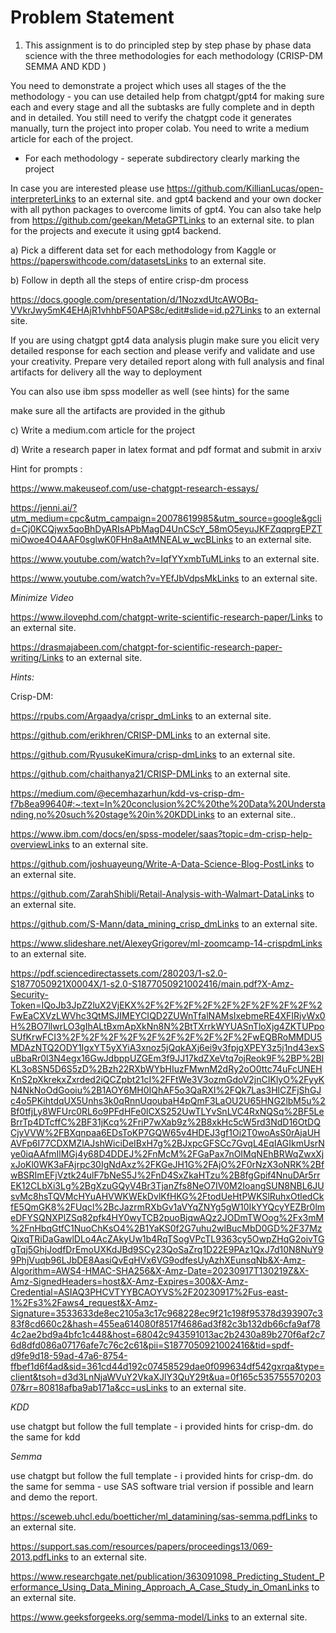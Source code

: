 # Problem Statement

1. This assignment is to do principled step by step phase by phase data science with the three methodologies for each methodology (CRISP-DM SEMMA AND KDD )

You need to demonstrate a project which uses all stages of the the methodology - you can use detailed help from chatgpt/gpt4 for making sure each and every stage and all the subtasks are fully complete and in depth and in detailed. You still need to verify the chatgpt code it generates manually, turn the project into proper colab. You need to write a medium article for each of the project. 

* For each methodology - seperate subdirectory clearly marking the project

In case you are interested please use https://github.com/KillianLucas/open-interpreterLinks to an external site. and gpt4 backend and your own docker with all python packages to overcome limits of gpt4. You can also take help from https://github.com/geekan/MetaGPTLinks to an external site. to plan for the projects and execute it using gpt4 backend.

a) Pick a different data set for each methodology from Kaggle or https://paperswithcode.com/datasetsLinks to an external site.

b) Follow in depth all the steps of entire crisp-dm process

https://docs.google.com/presentation/d/1NozxdUtcAWOBq-VVkrJwy5mK4EHAjR1vhhbF50APS8c/edit#slide=id.p27Links to an external site.

If you are using chatgpt gpt4 data analysis plugin make sure you elicit very detailed response for each section and please verify and validate and use your creativity. Prepare very detailed report along with full analysis and final artifacts for delivery all the way to deployment

You can also use ibm spss modeller as well (see hints) for the same


make sure all the artifacts are provided in the github

c) Write a medium.com article for the project

d) Write a research paper in latex format and pdf format and submit in arxiv

Hint for prompts : 

https://www.makeuseof.com/use-chatgpt-research-essays/

https://jenni.ai/?utm_medium=cpc&utm_campaign=20078619985&utm_source=google&gclid=Cj0KCQjwx5qoBhDyARIsAPbMagD4UnCScY_58mO5eyuJKFZqqprgEPZTmiOwoe4O4AAF0sglwK0FHn8aAtMNEALw_wcBLinks to an external site.

https://www.youtube.com/watch?v=IqfYYxmbTuMLinks to an external site.


https://www.youtube.com/watch?v=YEfJbVdpsMkLinks to an external site.

*Minimize Video*

https://www.ilovephd.com/chatgpt-write-scientific-research-paper/Links to an external site.

https://drasmajabeen.com/chatgpt-for-scientific-research-paper-writing/Links to an external site.

 

 

*Hints:*

 

Crisp-DM: 

https://rpubs.com/Argaadya/crispr_dmLinks to an external site.

https://github.com/erikhren/CRISP-DMLinks to an external site.

https://github.com/RyusukeKimura/crisp-dmLinks to an external site.

https://github.com/chaithanya21/CRISP-DMLinks to an external site.

https://medium.com/@ecemhazarhun/kdd-vs-crisp-dm-f7b8ea99640#:~:text=In%20conclusion%2C%20the%20Data%20Understanding,no%20such%20stage%20in%20KDDLinks to an external site..

 

https://www.ibm.com/docs/en/spss-modeler/saas?topic=dm-crisp-help-overviewLinks to an external site.

 

 

https://github.com/joshuayeung/Write-A-Data-Science-Blog-PostLinks to an external site.

https://github.com/ZarahShibli/Retail-Analysis-with-Walmart-DataLinks to an external site.

https://github.com/S-Mann/data_mining_crisp_dmLinks to an external site.

https://www.slideshare.net/AlexeyGrigorev/ml-zoomcamp-14-crispdmLinks to an external site.

https://pdf.sciencedirectassets.com/280203/1-s2.0-S1877050921X0004X/1-s2.0-S1877050921002416/main.pdf?X-Amz-Security-Token=IQoJb3JpZ2luX2VjEKX%2F%2F%2F%2F%2F%2F%2F%2F%2F%2FwEaCXVzLWVhc3QtMSJIMEYCIQD2ZUWnTfalNAMsIxebmeRE4XFIRjvWx0H%2BO7llwrLO3gIhALtBxmApXkNn8N%2BtTXrrkWYUASnTloXjg4ZKTUPpoSUfKrwFCI3%2F%2F%2F%2F%2F%2F%2F%2F%2F%2FwEQBRoMMDU5MDAzNTQ2ODY1IgxYT5yXYiA3xnoz5jQqkAXj6ei9v3fpjgXPEY3z5j1nd43exSuBbaRr0l3N4egx16GwJdbppUZGEm3f9JJ17kdZXeVtq7ojReok9F%2BP%2BlKL3o8SN5D6S5zD%2Bzh22RXbWYbHIuzFMwnM2dRy2oO0ttc74uFcUNEHKnS2pXkrekxZxrded2iQCZpbt21cI%2FFtWe3V3ozmGdoV2jnCIKlyO%2FyyKN4NkNoOdGooiu%2B1AOY6MH0IQhAF5o3QaRXI%2FQk7Las3HlCZFjShGJc4o5PKihtdqUX5Unhs3k0qRnnUqoubaH4pQmF3LaOU2U65HNG2lbM5u%2Bf0tfjLy8WFUrc0RL6o9PFdHFe0lCXS252UwTLYvSnLVC4RxNQSq%2BF5LeBrrTp4DTcffC%2BF31jKcq%2FriP7wXab9z%2B8xkHc5cW5rd3NdD16OtDQCjyVVW%2FBXqnpaa6EDsToKP7GQW65v4HDEJ3gf1Oi2T0woAsS0rAjaUHAVFp6I77CDXMZlAJshWiciDeIBxH7g%2BJxpcGFSCc7GvqL4EqIAGIkmUsrNye0iqAAfmIlMGj4y68D4DDEJ%2FnMcM%2FGaPax7nOIMqNEhBRWqZwxXjxJoKl0WK3aFAjrpc30IgNdAxz%2FKGeJH1G%2FAjO%2F0rNzX3oNRK%2BfwBSRImEFjVztk24ulF7bNeS5J%2FnD4SxZkaHTzu%2B8fgGpif4NnuDAr5rrEK12CLbXi3Lg%2BgXzuGQyV4Br3TjanZfs8NeO7IV0M2IoangSUN8NBL6JUsvMc8hsTQVMcHYuAHVWKWEkDvlKfHKG%2FtodUeHtPWKSlRuhxOtledCkfE5QmGK8%2FUqcl%2BcJazrmRXbGv1aVYqZNYg5gW10IkYYQcyYEZBr0lmeDFYSQNXPlZSq82pfk4HY0wyTCB2puoBjqwAQz2JODmTWOog%2Fx3mM%2FnHbqGtfC1NuoChKsO4%2B1YaKS0f2G7uhu2wlBucMbD0GD%2F37MzQixqTRiDaGawlDLo4AcZAkyUw1b4RqTSogVPcTL9363cy5OwpZHqG2oivTGgTqj5GhjJodfDrEmoUXKdJBd9SCy23QoSaZrq1D22E9PAz1QxJ7d10N8NuY99PhjVuqb96LJbDE8AasiQvEqHVx6VG9odfesUyAzhXEunsqNb&X-Amz-Algorithm=AWS4-HMAC-SHA256&X-Amz-Date=20230917T130219Z&X-Amz-SignedHeaders=host&X-Amz-Expires=300&X-Amz-Credential=ASIAQ3PHCVTYYBCAOYVS%2F20230917%2Fus-east-1%2Fs3%2Faws4_request&X-Amz-Signature=3533633de8ec2105a3c17c968228ec9f21c198f95378d393907c383f8cd660c2&hash=455ea614080f8517f4686ad3f82c3b132db66cfa9af784c2ae2bd9a4bfc1c448&host=68042c943591013ac2b2430a89b270f6af2c76d8dfd086a07176afe7c76c2c61&pii=S1877050921002416&tid=spdf-d9fe9d18-59ad-47a6-8754-ffbef1d6f4ad&sid=361cd44d192c07458529dae0f099634df542gxrqa&type=client&tsoh=d3d3LnNjaWVuY2VkaXJlY3QuY29t&ua=0f165c53575557020307&rr=80818afba9ab171a&cc=usLinks to an external site.

 

*KDD*

use chatgpt but follow the full template - i provided hints for crisp-dm. do the same for kdd

 

*Semma*

use chatgpt but follow the full template - i provided hints for crisp-dm. do the same for semma - use SAS software trial version if possible and learn and demo the report.

https://sceweb.uhcl.edu/boetticher/ml_datamining/sas-semma.pdfLinks to an external site.

https://support.sas.com/resources/papers/proceedings13/069-2013.pdfLinks to an external site.

https://www.researchgate.net/publication/363091098_Predicting_Student_Performance_Using_Data_Mining_Approach_A_Case_Study_in_OmanLinks to an external site.

https://www.geeksforgeeks.org/semma-model/Links to an external site.

